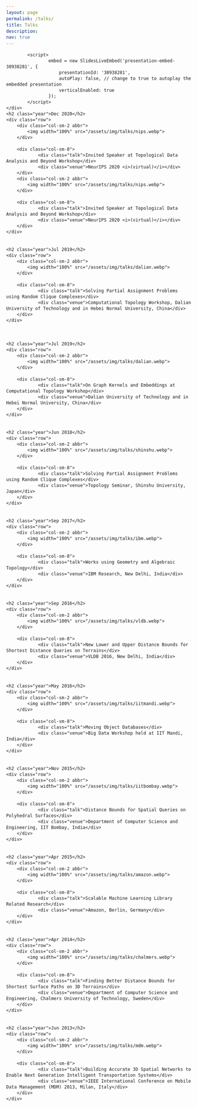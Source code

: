 ```yaml
---
layout: page
permalink: /talks/
title: Talks
description:
nav: true
---
```

<style>
.talk{
font-weight: bold;
margin-top: 2rem;
}

.venue{
font-style: italic
}

</style>


<div class="publications">
	<div class="row">
			<!-- <div id="presentation-embed-38936772"></div>
			<script src='https://slideslive.com/embed_presentation.js'></script>
			<script>
    				embed = new SlidesLiveEmbed('presentation-embed-38936772', {
        				presentationId: '38936772',
        				autoPlay: false, // change to true to autoplay the embedded presentation
        				verticalEnabled: true
    				});
			</script> --> 
			<div id="presentation-embed-38938281"></div>
			<script src="https://slideslive.com/embed_presentation.js"></script>

			<script>
    				embed = new SlidesLiveEmbed('presentation-embed-38938281', {
        				presentationId: '38938281',
        				autoPlay: false, // change to true to autoplay the embedded presentation
        				verticalEnabled: true
    				});
			</script> 
	</div>
	<h2 class="year">Dec 2020</h2>
	<div class="row">
  		<div class="col-sm-2 abbr">
    		<img width="100%" src="/assets/img/talks/nips.webp">
  		</div>

  		<div class="col-sm-8">
      			<div class="talk">Invited Speaker at Topological Data Analysis and Beyond Workshop</div>
      			<div class="venue">NeurIPS 2020 <i>(virtual)</i></div>
  		</div>
		<div class="col-sm-2 abbr">
    		<img width="100%" src="/assets/img/talks/nips.webp">
  		</div>

  		<div class="col-sm-8">
      			<div class="talk">Invited Speaker at Topological Data Analysis and Beyond Workshop</div>
      			<div class="venue">NeurIPS 2020 <i>(virtual)</i></div>
  		</div>
	</div>


	<h2 class="year">Jul 2019</h2>
	<div class="row">
  		<div class="col-sm-2 abbr">
    		<img width="100%" src="/assets/img/talks/dalian.webp">
  		</div>

  		<div class="col-sm-8">
      			<div class="talk">Solving Partial Assignment Problems using Random Clique Complexes</div>
      			<div class="venue">Computational Topology Workshop, Dalian University of Technology and in Hebei Normal University, China</div>
  		</div>
	</div>



	<h2 class="year">Jul 2019</h2>
	<div class="row">
  		<div class="col-sm-2 abbr">
    		<img width="100%" src="/assets/img/talks/dalian.webp">
  		</div>

  		<div class="col-sm-8">
      			<div class="talk">On Graph Kernels and Embeddings at Computational Topology Workshop</div>
      			<div class="venue">Dalian University of Technology and in Hebei Normal University, China</div>
  		</div>
	</div>


	<h2 class="year">Jun 2018</h2>
	<div class="row">
  		<div class="col-sm-2 abbr">
    		<img width="100%" src="/assets/img/talks/shinshu.webp">
  		</div>

  		<div class="col-sm-8">
      			<div class="talk">Solving Partial Assignment Problems using Random Clique Complexes</div>
      			<div class="venue">Topology Seminar, Shinshu University, Japan</div>
  		</div>
	</div>


	<h2 class="year">Sep 2017</h2>
	<div class="row">
  		<div class="col-sm-2 abbr">
    		<img width="100%" src="/assets/img/talks/ibm.webp">
  		</div>

  		<div class="col-sm-8">
      			<div class="talk">Works using Geometry and Algebraic Topology</div>
      			<div class="venue">IBM Research, New Delhi, India</div>
  		</div>
	</div>


	<h2 class="year">Sep 2016</h2>
	<div class="row">
  		<div class="col-sm-2 abbr">
    		<img width="100%" src="/assets/img/talks/vldb.webp">
  		</div>

  		<div class="col-sm-8">
      			<div class="talk">New Lower and Upper Distance Bounds for Shortest Distance Queries on Terrains</div>
      			<div class="venue">VLDB 2016, New Delhi, India</div>
  		</div>
	</div>


	<h2 class="year">May 2016</h2>
	<div class="row">
  		<div class="col-sm-2 abbr">
    		<img width="100%" src="/assets/img/talks/iitmandi.webp">
  		</div>

  		<div class="col-sm-8">
      			<div class="talk">Moving Object Databases</div>
      			<div class="venue">Big Data Workshop held at IIT Mandi, India</div>
  		</div>
	</div>


	<h2 class="year">Nov 2015</h2>
	<div class="row">
  		<div class="col-sm-2 abbr">
    		<img width="100%" src="/assets/img/talks/iitbombay.webp">
  		</div>

  		<div class="col-sm-8">
      			<div class="talk">Distance Bounds for Spatial Queries on Polyhedral Surfaces</div>
      			<div class="venue">Department of Computer Science and Engineering, IIT Bombay, India</div>
  		</div>
	</div>


	<h2 class="year">Apr 2015</h2>
	<div class="row">
  		<div class="col-sm-2 abbr">
    		<img width="100%" src="/assets/img/talks/amazon.webp">
  		</div>

  		<div class="col-sm-8">
      			<div class="talk">Scalable Machine Learning Library Related Research</div>
      			<div class="venue">Amazon, Berlin, Germany</div>
  		</div>
	</div>


	<h2 class="year">Apr 2014</h2>
	<div class="row">
  		<div class="col-sm-2 abbr">
    		<img width="100%" src="/assets/img/talks/chalmers.webp">
  		</div>

  		<div class="col-sm-8">
      			<div class="talk">Finding Better Distance Bounds for Shortest Surface Paths on 3D Terrains</div>
      			<div class="venue">Department of Computer Science and Engineering, Chalmers University of Technology, Sweden</div>
  		</div>
	</div>


	<h2 class="year">Jun 2013</h2>
	<div class="row">
  		<div class="col-sm-2 abbr">
    		<img width="100%" src="/assets/img/talks/mdm.webp">
  		</div>

  		<div class="col-sm-8">
      			<div class="talk">Building Accurate 3D Spatial Networks to Enable Next Generation Intelligent Transportation Systems</div>
      			<div class="venue">IEEE International Conference on Mobile Data Management (MDM) 2013, Milan, Italy</div>
  		</div>
	</div>
</div>